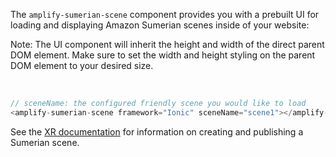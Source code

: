 The `amplify-sumerian-scene` component provides you with a prebuilt UI for loading and displaying Amazon Sumerian scenes inside of your website:

<amplify-callout>

Note: The UI component will inherit the height and width of the direct parent DOM element. Make sure to set the width and height styling on the parent DOM element to your desired size.

</amplify-callout>
</br>


```javascript
// sceneName: the configured friendly scene you would like to load
<amplify-sumerian-scene framework="Ionic" sceneName="scene1"></amplify-sumerian-scene>
```


See the [XR documentation](~/lib/xr/getting-started.md) for information on creating and publishing a Sumerian scene.